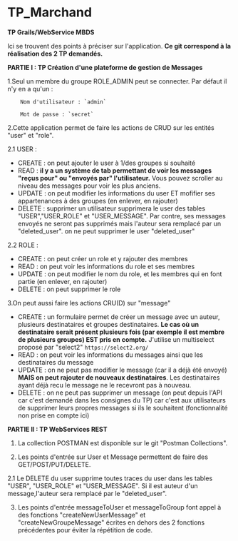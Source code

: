 # TP_Marchand
**TP Grails/WebService MBDS**

Ici se trouvent des points à préciser sur l'application. 
**Ce git correspond à la réalisation des 2 TP demandés.**

**PARTIE I : TP Création d'une plateforme de gestion de Messages**

1.Seul un membre du groupe ROLE_ADMIN peut se connecter. Par défaut il n'y en a qu'un :

        Nom d'utilisateur : `admin`
        
        Mot de passe : `secret`


2.Cette application permet de faire les actions de CRUD sur les entités "user" et "role".

2.1 USER :
- CREATE : on peut ajouter le user à 1/des groupes si souhaité
- READ : **il y a un système de tab permettant de voir les messages "reçus pour" ou "envoyés par" l'utilisateur.** Vous pouvez scroller au niveau des messages pour voir les plus anciens.
- UPDATE : on peut modifier les informations du user ET mofifier ses appartenances à des groupes (en enlever, en rajouter)
- DELETE : supprimer un utilisateur supprimera le user des tables "USER","USER_ROLE" et "USER_MESSAGE". Par contre, ses messages envoyés ne seront pas supprimés mais l'auteur sera remplacé par un "deleted_user".
           on ne peut supprimer le user "deleted_user"
           
2.2 ROLE :
- CREATE : on peut créer un role et y rajouter des membres
- READ : on peut voir les informations du role et ses membres
- UPDATE : on peut modifier le nom du role, et les membres qui en font partie (en enlever, en rajouter)
- DELETE : on peut supprimer le role

3.On peut aussi faire les actions CRU(D) sur "message"
- CREATE : un formulaire permet de créer un message avec un auteur, plusieurs destinataires et groupes destinataires.
           **Le cas où un destinataire serait présent plusieurs fois (par exemple il est membre de plusieurs groupes) EST pris en compte.**
           J'utilise un multiselect proposé par "select2" `https://select2.org/`
- READ : on peut voir les informations du messages ainsi que les destinataires du message
- UPDATE : on ne peut pas modifier le message (car il a déjà été envoyé) **MAIS on peut rajouter de nouveaux destinataires**. Les destinataires ayant déjà recu le message ne le recevront pas à nouveau.   
- DELETE : on ne peut pas supprimer un message (on peut depuis l'API car c'est demandé dans les consignes du TP) car c'est aux utilisateurs de supprimer leurs propres messages si ils le souhaitent (fonctionnalité non prise en compte ici)


**PARTIE II : TP WebServices REST**

1. La collection POSTMAN est disponible sur le git "Postman Collections".

2. Les points d'entrée sur User et Message permettent de faire des GET/POST/PUT/DELETE.

2.1 Le DELETE du user supprime toutes traces du user dans les tables "USER", "USER_ROLE" et "USER_MESSAGE". Si il est auteur d'un message,l'auteur sera remplacé par le "deleted_user".

3. Les points d'entrée messageToUser et messageToGroup font appel à des fonctions "createNewUserMessage" et "createNewGroupeMessage" écrites en dehors des 2 fonctions précédentes pour éviter la répétition de code.
